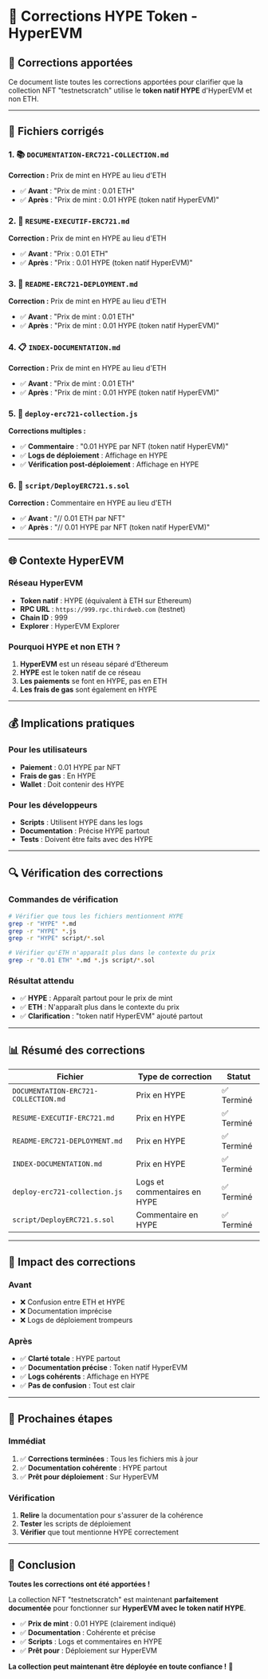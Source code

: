 # 🔄 Corrections HYPE Token - HyperEVM

## 🎯 Corrections apportées

Ce document liste toutes les corrections apportées pour clarifier que la collection NFT "testnetscratch" utilise le **token natif HYPE** d'HyperEVM et non ETH.

---

## 📝 Fichiers corrigés

### 1. 📚 `DOCUMENTATION-ERC721-COLLECTION.md`
**Correction :** Prix de mint en HYPE au lieu d'ETH
- ✅ **Avant** : "Prix de mint : 0.01 ETH"
- ✅ **Après** : "Prix de mint : 0.01 HYPE (token natif HyperEVM)"

### 2. 🚀 `RESUME-EXECUTIF-ERC721.md`
**Correction :** Prix de mint en HYPE au lieu d'ETH
- ✅ **Avant** : "Prix : 0.01 ETH"
- ✅ **Après** : "Prix : 0.01 HYPE (token natif HyperEVM)"

### 3. 📖 `README-ERC721-DEPLOYMENT.md`
**Correction :** Prix de mint en HYPE au lieu d'ETH
- ✅ **Avant** : "Prix de mint : 0.01 ETH"
- ✅ **Après** : "Prix de mint : 0.01 HYPE (token natif HyperEVM)"

### 4. 📋 `INDEX-DOCUMENTATION.md`
**Correction :** Prix de mint en HYPE au lieu d'ETH
- ✅ **Avant** : "Prix de mint : 0.01 ETH"
- ✅ **Après** : "Prix de mint : 0.01 HYPE (token natif HyperEVM)"

### 5. 🚀 `deploy-erc721-collection.js`
**Corrections multiples :**
- ✅ **Commentaire** : "0.01 HYPE par NFT (token natif HyperEVM)"
- ✅ **Logs de déploiement** : Affichage en HYPE
- ✅ **Vérification post-déploiement** : Affichage en HYPE

### 6. 🔧 `script/DeployERC721.s.sol`
**Correction :** Commentaire en HYPE au lieu d'ETH
- ✅ **Avant** : "// 0.01 ETH par NFT"
- ✅ **Après** : "// 0.01 HYPE par NFT (token natif HyperEVM)"

---

## 🌐 Contexte HyperEVM

### Réseau HyperEVM
- **Token natif** : HYPE (équivalent à ETH sur Ethereum)
- **RPC URL** : `https://999.rpc.thirdweb.com` (testnet)
- **Chain ID** : 999
- **Explorer** : HyperEVM Explorer

### Pourquoi HYPE et non ETH ?
1. **HyperEVM** est un réseau séparé d'Ethereum
2. **HYPE** est le token natif de ce réseau
3. **Les paiements** se font en HYPE, pas en ETH
4. **Les frais de gas** sont également en HYPE

---

## 💰 Implications pratiques

### Pour les utilisateurs
- **Paiement** : 0.01 HYPE par NFT
- **Frais de gas** : En HYPE
- **Wallet** : Doit contenir des HYPE

### Pour les développeurs
- **Scripts** : Utilisent HYPE dans les logs
- **Documentation** : Précise HYPE partout
- **Tests** : Doivent être faits avec des HYPE

---

## 🔍 Vérification des corrections

### Commandes de vérification
```bash
# Vérifier que tous les fichiers mentionnent HYPE
grep -r "HYPE" *.md
grep -r "HYPE" *.js
grep -r "HYPE" script/*.sol

# Vérifier qu'ETH n'apparaît plus dans le contexte du prix
grep -r "0.01 ETH" *.md *.js script/*.sol
```

### Résultat attendu
- ✅ **HYPE** : Apparaît partout pour le prix de mint
- ✅ **ETH** : N'apparaît plus dans le contexte du prix
- ✅ **Clarification** : "token natif HyperEVM" ajouté partout

---

## 📊 Résumé des corrections

| Fichier | Type de correction | Statut |
|---------|-------------------|---------|
| `DOCUMENTATION-ERC721-COLLECTION.md` | Prix en HYPE | ✅ Terminé |
| `RESUME-EXECUTIF-ERC721.md` | Prix en HYPE | ✅ Terminé |
| `README-ERC721-DEPLOYMENT.md` | Prix en HYPE | ✅ Terminé |
| `INDEX-DOCUMENTATION.md` | Prix en HYPE | ✅ Terminé |
| `deploy-erc721-collection.js` | Logs et commentaires en HYPE | ✅ Terminé |
| `script/DeployERC721.s.sol` | Commentaire en HYPE | ✅ Terminé |

---

## 🎯 Impact des corrections

### Avant
- ❌ Confusion entre ETH et HYPE
- ❌ Documentation imprécise
- ❌ Logs de déploiement trompeurs

### Après
- ✅ **Clarté totale** : HYPE partout
- ✅ **Documentation précise** : Token natif HyperEVM
- ✅ **Logs cohérents** : Affichage en HYPE
- ✅ **Pas de confusion** : Tout est clair

---

## 🚀 Prochaines étapes

### Immédiat
1. ✅ **Corrections terminées** : Tous les fichiers mis à jour
2. ✅ **Documentation cohérente** : HYPE partout
3. ✅ **Prêt pour déploiement** : Sur HyperEVM

### Vérification
1. **Relire** la documentation pour s'assurer de la cohérence
2. **Tester** les scripts de déploiement
3. **Vérifier** que tout mentionne HYPE correctement

---

## 🎉 Conclusion

**Toutes les corrections ont été apportées !** 

La collection NFT "testnetscratch" est maintenant **parfaitement documentée** pour fonctionner sur **HyperEVM avec le token natif HYPE**.

- ✅ **Prix de mint** : 0.01 HYPE (clairement indiqué)
- ✅ **Documentation** : Cohérente et précise
- ✅ **Scripts** : Logs et commentaires en HYPE
- ✅ **Prêt pour** : Déploiement sur HyperEVM

**La collection peut maintenant être déployée en toute confiance !** 🚀
